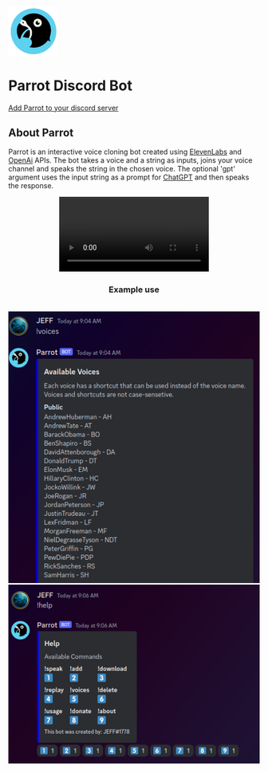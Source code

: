 <img src="parrot_5_round.png" width="100"></img>

# Parrot Discord Bot

[Add Parrot to your discord server](https://discord.com/api/oauth2/authorize?client_id=1095014597871804510&permissions=3196992&scope=bot)


## About Parrot

Parrot is an interactive voice cloning bot created using [ElevenLabs](https://beta.elevenlabs.io/) and [OpenAi](https://platform.openai.com/) APIs.
The bot takes a voice and a string as inputs, joins your voice channel and speaks the string in the chosen voice. The optional 'gpt' argument uses the input string as a prompt for [ChatGPT](https://chat.openai.com/) and then speaks the response.


<center>
    <video controls="controls">
        <source type="video/mp4" src="demo.mp4"></source>
        <p>Your browser does not support the video element.</p>
    </video>
<br>

### Example use

<br>

<img src="sc_1.png">
<img src="sc_2.png">
</center>
